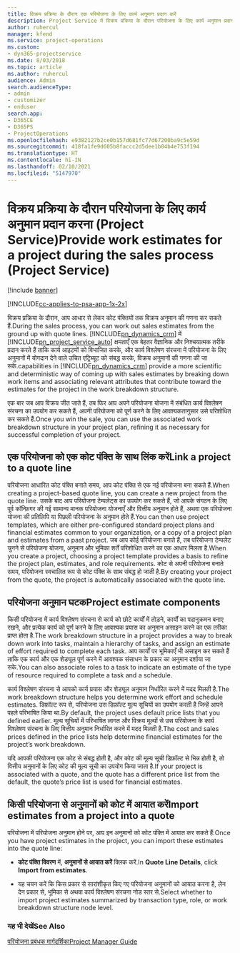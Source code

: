```yaml
---
title: विक्रय प्रक्रिया के दौरान एक परियोजना के लिए कार्य अनुमान प्रदान करें
description: Project Service में विक्रय प्रक्रिया के दौरान परियोजना के लिए कार्य अनुमान प्रदान करने का तरीका
author: ruhercul
manager: kfend
ms.service: project-operations
ms.custom:
- dyn365-projectservice
ms.date: 8/03/2018
ms.topic: article
ms.author: ruhercul
audience: Admin
search.audienceType:
- admin
- customizer
- enduser
search.app:
- D365CE
- D365PS
- ProjectOperations
ms.openlocfilehash: e9382127b2ce0b157d681fc77d67200ba9c5e59d
ms.sourcegitcommit: 418fa1fe9d605b8faccc2d5dee1b04b4e753f194
ms.translationtype: HT
ms.contentlocale: hi-IN
ms.lasthandoff: 02/10/2021
ms.locfileid: "5147970"
---
```

# <a name="provide-work-estimates-for-a-project-during-the-sales-process-project-service"></a><span data-ttu-id="7dd5b-103">विक्रय प्रक्रिया के दौरान परियोजना के लिए कार्य अनुमान प्रदान करना (Project Service)</span><span class="sxs-lookup"><span data-stu-id="7dd5b-103">Provide work estimates for a project during the sales process (Project Service)</span></span>

[!include [banner](../includes/psa-now-project-operations.md)]

[!INCLUDE[cc-applies-to-psa-app-1x-2x](../includes/cc-applies-to-psa-app-1x-2x.md)]

<span data-ttu-id="7dd5b-104">विक्रय प्रक्रिया के दौरान, आप आधार से लेकर कोट पंक्तियों तक विक्रय अनुमान की गणना कर सकते हैं.</span><span class="sxs-lookup"><span data-stu-id="7dd5b-104">During the sales process, you can work out sales estimates from the ground up with quote lines.</span></span> [!INCLUDE[pn_dynamics_crm](../includes/pn-dynamics-crm.md)] <span data-ttu-id="7dd5b-105">में [!INCLUDE[pn_project_service_auto](../includes/pn-project-service-auto.md)] क्षमताएँ एक बेहतर वैज्ञानिक और निश्चयात्‍मक तरीके प्रदान करते हैं ताकि कार्य आइटमों को विभाजित करके, और कार्य विश्लेषण संरचना में परियोजना के लिए अनुमानों में योगदान देने वाले उचित एट्रिब्‍यूट को संबद्ध करके, विक्रय अनुमानों की गणना की जा सके.</span><span class="sxs-lookup"><span data-stu-id="7dd5b-105">capabilities in [!INCLUDE[pn_dynamics_crm](../includes/pn-dynamics-crm.md)] provide a more scientific and deterministic way of coming up with sales estimates by breaking down work items and associating relevant attributes that contribute toward the estimates for the project in the work breakdown structure.</span></span>  
  
 <span data-ttu-id="7dd5b-106">एक बार जब आप विक्रय जीत जाते हैं, तब फिर आप अपने परियोजना योजना में संबंधित कार्य विश्लेषण संरचना का उपयोग कर सकते हैं, अपनी परियोजना को पूर्ण करने के लिए आवश्‍यकतानुसार उसे परिशोधित कर सकते हैं.</span><span class="sxs-lookup"><span data-stu-id="7dd5b-106">Once you win the sale, you can use the associated work breakdown structure in your project plan, refining it as necessary for successful completion of your project.</span></span>  
  
## <a name="link-a-project-to-a-quote-line"></a><span data-ttu-id="7dd5b-107">एक परियोजना को एक कोट पंक्ति के साथ लिंक करें</span><span class="sxs-lookup"><span data-stu-id="7dd5b-107">Link a project to a quote line</span></span>  
 <span data-ttu-id="7dd5b-108">परियोजना आधारित कोट पंक्ति बनाते समय, आप कोट पंक्ति से एक नई परियोजना बना सकते हैं.</span><span class="sxs-lookup"><span data-stu-id="7dd5b-108">When creating a project-based quote line, you can create a new project from the quote line.</span></span> <span data-ttu-id="7dd5b-109">उसके बाद आप परियोजना टेम्पलेट्स का उपयोग कर सकते हैं, जो आपके संगठन के लिए पूर्व कॉन्फ़िगर की गई सामान्‍य मानक परियोजना योजनाएँ और वित्तीय अनुमान होते हैं, अथवा एक परियोजना योजना की प्रतिलिपि या पिछली परियोजना के अनुमान होते हैं.</span><span class="sxs-lookup"><span data-stu-id="7dd5b-109">You can then use project templates, which are either pre-configured standard project plans and financial estimates common to your organization, or a copy of a project plan and estimates from a past project.</span></span> <span data-ttu-id="7dd5b-110">जब आप कोई परियोजना बनाते हैं, तब परियोजना टेम्‍पलेट चुनने से परियोजना योजना, अनुमान और भूमिका शर्तें परिशोधित करने का एक आधार मिलता है.</span><span class="sxs-lookup"><span data-stu-id="7dd5b-110">When you create a project, choosing a project template provides a basis to refine the project plan, estimates, and role requirements.</span></span> <span data-ttu-id="7dd5b-111">कोट से अपनी परियोजना बनाते समय, परियोजना स्‍वचालित रूप से कोट पंक्ति के साथ संबद्ध हो जाती है.</span><span class="sxs-lookup"><span data-stu-id="7dd5b-111">By creating your project from the quote, the project is automatically associated with the quote line.</span></span>  
  
## <a name="project-estimate-components"></a><span data-ttu-id="7dd5b-112">परियोजना अनुमान घटक</span><span class="sxs-lookup"><span data-stu-id="7dd5b-112">Project estimate components</span></span>  
 <span data-ttu-id="7dd5b-113">किसी परियोजना में कार्य विश्लेषण संरचना से कार्य को छोटे कार्यों में तोड़ने, कार्यों का पदानुक्रमन बनाए रखने, और प्रत्‍येक कार्य को पूर्ण करने के लिए आवश्‍यक प्रयास का अनुमान असाइन करने का एक तरीका प्राप्त होता है.</span><span class="sxs-lookup"><span data-stu-id="7dd5b-113">The work breakdown structure in a project provides a way to break down work into tasks, maintain a hierarchy of tasks, and assign an estimate of effort required to complete each task.</span></span> <span data-ttu-id="7dd5b-114">आप कार्यों पर भूमिकाएँ भी असाइन कर सकते हैं ताकि एक कार्य और एक शेड्यूल पूर्ण करने में आवश्‍यक संसाधन के प्रकार का अनुमान दर्शाया जा सके.</span><span class="sxs-lookup"><span data-stu-id="7dd5b-114">You can also associate roles to a task to indicate an estimate of the type of resource required to complete a task and a schedule.</span></span>  
  
 <span data-ttu-id="7dd5b-115">कार्य विश्लेषण संरचना से आपको कार्य प्रयास और शेड्यूल अनुमान निर्धारित करने में मदद मिलती है.</span><span class="sxs-lookup"><span data-stu-id="7dd5b-115">The work breakdown structure helps you determine work effort and schedule estimates.</span></span> <span data-ttu-id="7dd5b-116">डिफ़ॉल्ट रूप से, परियोजना उस डिफ़ॉल्ट मूल्य सूचियों का उपयोग करती है जिन्‍हें आपने पहले परिभाषित किया था.</span><span class="sxs-lookup"><span data-stu-id="7dd5b-116">By default, the project uses default price lists that you defined earlier.</span></span> <span data-ttu-id="7dd5b-117">मूल्‍य सूचियों में परिभाषित लागत और विक्रय मूल्‍यों से उस परियोजना के कार्य विश्लेषण संरचना के लिए वित्तीय अनुमान निर्धारित करने में मदद मिलती है.</span><span class="sxs-lookup"><span data-stu-id="7dd5b-117">The cost and sales prices defined in the price lists help determine financial estimates for the project’s work breakdown.</span></span>  
  
 <span data-ttu-id="7dd5b-118">यदि आपकी परियोजना एक कोट से संबद्ध होती है, और कोट की मूल्‍य सूची डिफ़ॉल्‍ट से भिन्न होती है, तो वित्तीय अनुमानों के लिए कोट की मूल्‍य सूची का उपयोग किया जाता है.</span><span class="sxs-lookup"><span data-stu-id="7dd5b-118">If your project is associated with a quote, and the quote has a different price list from the default, the quote’s price list is used for financial estimates.</span></span>  
  
## <a name="import-estimates-from-a-project-into-a-quote"></a><span data-ttu-id="7dd5b-119">किसी परियोजना से अनुमानों को कोट में आयात करें</span><span class="sxs-lookup"><span data-stu-id="7dd5b-119">Import estimates from a project into a quote</span></span>  
 <span data-ttu-id="7dd5b-120">परियोजना में परियोजना अनुमान होने पर, आप इन अनुमानों को कोट पंक्ति में आयात कर सकते हैं:</span><span class="sxs-lookup"><span data-stu-id="7dd5b-120">Once you have project estimates in the project, you can import these estimates into the quote line:</span></span>  
  
-   <span data-ttu-id="7dd5b-121">**कोट पंक्ति विवरण** में, **अनुमानों से आयात करें** क्लिक करें.</span><span class="sxs-lookup"><span data-stu-id="7dd5b-121">In **Quote Line Details**, click **Import from estimates**.</span></span> 

-   <span data-ttu-id="7dd5b-122">यह चयन करें कि किस प्रकार से सारांशीकृत किए गए परियोजना अनुमानों को आयात करना है, लेन देन प्रकार से, भूमिका से अथवा कार्य विश्लेषण संरचना नोड स्‍तर से.</span><span class="sxs-lookup"><span data-stu-id="7dd5b-122">Select whether to import project estimates summarized by transaction type, role, or work breakdown structure node level.</span></span>  
  
### <a name="see-also"></a><span data-ttu-id="7dd5b-123">यह भी देखें</span><span class="sxs-lookup"><span data-stu-id="7dd5b-123">See Also</span></span>  
 [<span data-ttu-id="7dd5b-124">परियोजना प्रबंधक मार्गदर्शिका</span><span class="sxs-lookup"><span data-stu-id="7dd5b-124">Project Manager Guide</span></span>](../psa/project-manager-guide.md)
